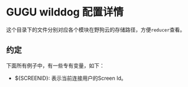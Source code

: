 # GUGU wilddog 配置详情

这个目录下的文件分别对应各个模块在野狗云的存储路径，方便`reducer`查看。

## 约定

下面所有例子中，有一些专有变量，如下：

* ${SCREENID}: 表示当前连接用户的Screen Id。
